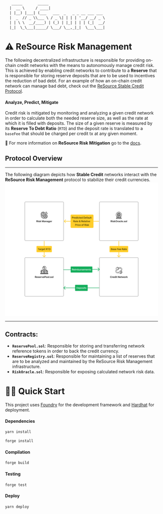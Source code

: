 ```
   _____       _____
  |  __ \     / ____|
  | |__) |___| (___   ___  _   _ _ __ ___ ___
  |  _  // _ \\___ \ / _ \| | | | '__/ __/ _ \
  | | \ \  __/____) | (_) | |_| | | | (_|  __/
  |_|  \_\___|_____/ \___/ \__,_|_|  \___\___|
```

# ⚠️ ReSource Risk Management

The following decentralized infrastructure is responsible for providing on-chain credit networks with the means to autonomously manage credit risk. This is achieved by enabling credit networks to contribute to a **Reserve** that is responsible for storing reserve deposits that are to be used to incentives the reduction of bad debt. For an example of how an on-chain credit network can manage bad debt, check out the [ReSource Stable Credit Protocol](https://github.com/resourcefinance/stable-credit).

#### Analyze, Predict, Mitigate

Credit risk is mitigated by monitoring and analyzing a given credit network in order to calculate both the needed reserve size, as well as the rate at which it is filled with deposits. The size of a given reserve is measured by its **Reserve To Debt Ratio** (`RTD`) and the deposit rate is translated to a `baseFee` that should be charged per credit tx at any given moment.

📕 For more information on **ReSource Risk Mitigation** go to the [docs](https://docs.resource.finance/stable-credit/credit-risk).

## Protocol Overview

---

The following diagram depicts how **Stable Credit** networks interact with the **ReSource Risk Management** protocol to stabilize their credit currencies.
![alt text](./Diagram.png)

---

## Contracts:

- **`ReservePool.sol`**: Responsible for storing and transferring network reference tokens in order to back the credit currency.
- **`ReserveRegistry.sol`**: Responsible for maintaining a list of reserves that are to be analyzed and maintained by the ReSource Risk Management infrastructure.
- **`RiskOracle.sol`**: Responsible for exposing calculated network risk data.

# 🏄‍♂️ Quick Start

This project uses [Foundry](https://github.com/foundry-rs/foundry) for the development framework and [Hardhat](https://github.com/NomicFoundation/hardhat) for deployment.

#### Dependencies

```
yarn install
```

```bash
forge install
```

#### Compilation

```bash
forge build
```

#### Testing

```bash
forge test
```

#### Deploy

```bash
yarn deploy
```
